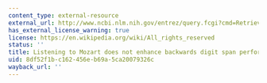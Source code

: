 ```yaml
---
content_type: external-resource
external_url: http://www.ncbi.nlm.nih.gov/entrez/query.fcgi?cmd=Retrieve&db=PubMed&dopt=Citation&list_uids=9229433
has_external_license_warning: true
license: https://en.wikipedia.org/wiki/All_rights_reserved
status: ''
title: Listening to Mozart does not enhance backwards digit span performance
uid: 8df52f1b-c162-456e-b69a-5ca20079326c
wayback_url: ''
---
```


